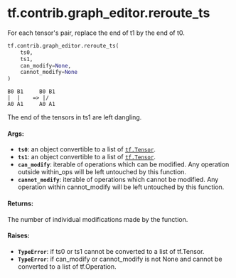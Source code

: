 <div itemscope itemtype="http://developers.google.com/ReferenceObject">
<meta itemprop="name" content="tf.contrib.graph_editor.reroute_ts" />
<meta itemprop="path" content="Stable" />
</div>

# tf.contrib.graph_editor.reroute_ts

For each tensor's pair, replace the end of t1 by the end of t0.

``` python
tf.contrib.graph_editor.reroute_ts(
    ts0,
    ts1,
    can_modify=None,
    cannot_modify=None
)
```

<!-- Placeholder for "Used in" -->

    B0 B1     B0 B1
    |  |    => |/
    A0 A1     A0 A1

The end of the tensors in ts1 are left dangling.

#### Args:


* <b>`ts0`</b>: an object convertible to a list of <a href="../../../tf/Tensor.md"><code>tf.Tensor</code></a>.
* <b>`ts1`</b>: an object convertible to a list of <a href="../../../tf/Tensor.md"><code>tf.Tensor</code></a>.
* <b>`can_modify`</b>: iterable of operations which can be modified. Any operation
  outside within_ops will be left untouched by this function.
* <b>`cannot_modify`</b>: iterable of operations which cannot be modified. Any
  operation within cannot_modify will be left untouched by this function.

#### Returns:

The number of individual modifications made by the function.


#### Raises:


* <b>`TypeError`</b>: if ts0 or ts1 cannot be converted to a list of tf.Tensor.
* <b>`TypeError`</b>: if can_modify or cannot_modify is not None and cannot be
  converted to a list of tf.Operation.